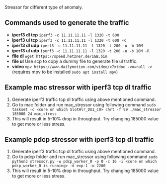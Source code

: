 Stressor for different type of anomaly.  

## Commands used to generate the traffic 
- **iperf3 dl tcp** `iperf3 -c 11.11.11.11 -l 1320 -t 600` 
- **iperf3 ul tcp** `iperf3 -c 11.11.11.11 -l 1320 -t 600 -R` 
- **iperf3 dl udp** `iperf3 -c 11.11.11.11 -l 1320 -t 200 -u -b 10M` 
- **iperf3 ul udp** `iperf3 -c 11.11.11.11 -l 1320 -t 200 -u -b 10M -R`  
- **file dl** `wget https://speed.hetzner.de/1GB.bin`  
- **file ul** Use scp to copy a dummy file to generate file ul traffic.
- **video** `mpv https://www.dailymotion.com/video/x7xtdoc -vo=null -v` (requires mpv to be installed `sudo apt install mpv`)

## Example mac stressor with iperf3 tcp dl traffic

1. Generate iperf3 traffic tcp dl traffic using above mentioned command.
2. Go to mac folder and run mac_stressor using following command `sudo taskset -c <core on which SlotHlr_DU1_C0> chrt -f 99 ./mac_stressor 185000 24 mac_stress`
3.  This will result in 5-10% drop in throughput. Try changing 185000 value to get more or less stress.
    
## Example pdcp stressor with iperf3 tcp dl traffic

1. Generate iperf3 traffic tcp dl traffic using above mentioned command.
2. Go to pdcp folder and run mac_stressor using following command `sudo python3 stressor.py -w pdcp_worker_0 -p 0 -c 16 -i <core on which pdcp_worker_0 is running> -d exp-1 -o 2200`
3. This will result in 5-10% drop in throughput. Try changing 185000 value to get more or less stress.
    
